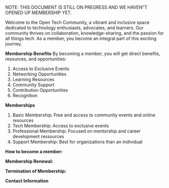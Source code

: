 NOTE: THIS DOCUMENT IS STILL ON PREGRESS AND WE HAVEN"T OPENED UP MEMBERSHIP YET.

Welcome to the Open Tech Community, a vibrant and inclusive space dedicated to technology enthusiasts, advocates, and learners. Our community thrives on collaboration, knowledge-sharing, and the passion for all things tech. As a member, you become an integral part of this exciting journey.

**Membership Benefits**
By becoming a member, you will get direct benefits, resources, and opportunities:
1. Access to Exclusive Events
2. Networking Opportunities
3. Learning Resources
4. Community Support
5. Contribution Opportunities
6. Recognition

**Memberships**
1. Basic Membership: Free and access to community events and online resources
2. Tech Membership: Access to exclusive events
3. Professional Membership: Focused on mentorship and career development ressources
4. Support Membership: Best for organizations than an individual

**How to become a member:**

**Membership Renewal:**

**Termination of Membership:**

**Contact Information**
